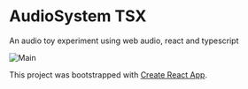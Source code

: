 # AudioSystem TSX

An audio toy experiment using web audio, react and typescript

![Main](./images/main.png)

This project was bootstrapped with [Create React App](https://github.com/facebookincubator/create-react-app).
